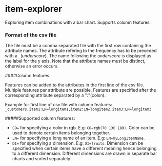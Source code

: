 # item-explorer
Exploring item combinations with a bar chart.
Supports column features.


### Format of the csv file

The file must be a comma separated file with the first row containing the attribute names.
The attribute refering to the frequency has to be preceded with a `_`(*underscore*).
The name following the *underscore* is displayed as the label for the y axis. Note that the attribute names must be distinct, otherwise an error occurs.

####Column features

Features can be added to the attributes in the first line of the csv file.
Multiple features per attribute are possible. Features are specified after the corresponding attribute separated by a ":"(colon).

Example for first line of csv file with column features:
`_customers,item1:LN=longitem1,item2:LN=longitem2,item3:LN=longitem3`

#####Supported column features:

- `CO=` for specifying a color in rgb. E.g: `CO=rgb(70 130 180)`. Color can be used to denote certain items belonging together.
- `LN=` for specifying a long name of an item. E.g: `LN=myLongItemName`.
- `DI=` for specifying a dimension. E.g: `DI=fruits`. 
Dimension can be specified when certain items have a different meaning hence belonging to a different dimension. Different dimensions are drawn in separate bar charts and sorted separately
.

